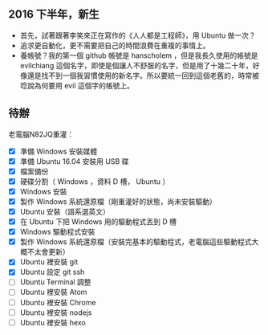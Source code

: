 ## 2016 下半年，新生

- 首先，試著跟著李笑來正在寫作的《人人都是工程師》，用 Ubuntu 做一次？
- 追求更自動化，更不需要把自己的時間浪費在重複的事情上。
- 養帳號？我的第一個 github 帳號是 hanscholem ，但是我長久使用的帳號是 evilchiang 這個名字，即使是個讓人不舒服的名字，但是用了十幾二十年，好像還是找不到一個我習慣使用的新名字。所以要統一回到這個老舊的，時常被唸說為何要用 evil 這個字的帳號上。

## 待辦

老電腦N82JQ重灌：

- [x] 準備 Windows 安裝媒體
- [x] 準備 Ubuntu 16.04 安裝用 USB 碟
- [x] 檔案備份
- [x] 硬碟分割（ Windows ，資料 D 槽， Ubuntu ）
- [x] Windows 安裝
- [x] 製作 Windows 系統還原檔（剛重灌好的狀態，尚未安裝驅動）
- [x] Ubuntu 安裝（語系選英文）
- [x] 在 Ubuntu 下把 Windows 用的驅動程式丟到 D 槽
- [x] Windows 驅動程式安裝
- [x] 製作 Windows 系統還原檔（安裝完基本的驅動程式，老電腦這些驅動程式大概不太會更新）
- [x] Ubuntu 裡安裝 git
- [x] Ubuntu 設定 git ssh
- [ ] Ubuntu Terminal 調整
- [ ] Ubuntu 裡安裝 Atom
- [ ] Ubuntu 裡安裝 Chrome
- [ ] Ubuntu 裡安裝 nodejs
- [ ] Ubuntu 裡安裝 hexo
